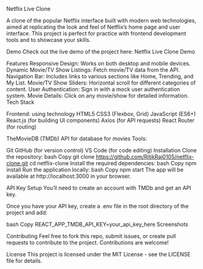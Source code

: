 Netflix Live Clone


  A clone of the popular Netflix interface built with modern web technologies, aimed at replicating the look and feel of Netflix’s home page and user interface. This project is perfect for practice with frontend development tools and to showcase your skills.

Demo
  Check out the live demo of the project here: Netflix Live Clone Demo

Features
 Responsive Design: Works on both desktop and mobile devices.
 Dynamic Movie/TV Show Listings: Fetch movie/TV data from the API.
 Navigation Bar: Includes links to various sections like Home, Trending, and My List.
 Movie/TV Show Sliders: Horizontal scroll for different categories of content.
 User Authentication: Sign in with a mock user authentication system.
 Movie Details: Click on any movie/show for detailed information.
 Tech Stack


Frontend:  using technology 
HTML5
CSS3 (Flexbox, Grid)
JavaScript (ES6+)
React.js (for building UI components)
Axios (for API requests)
React Router (for routing)

TheMovieDB (TMDb) API  for database for movies 
Tools:

Git
GitHub (for version control)
VS Code (for code editing)
Installation
Clone the repository:
bash
Copy
git clone https://github.com/RitikRaj0105/netflix-clone.git
cd netflix-clone
Install the required dependencies:
bash
Copy
npm install
Run the application locally:
bash
Copy
npm start
The app will be available at http://localhost:3000 in your browser.

API Key Setup
You’ll need to create an account with TMDb and get an API key.

Once you have your API key, create a .env file in the root directory of the project and add:

bash
Copy
REACT_APP_TMDB_API_KEY=your_api_key_here
Screenshots

Contributing
Feel free to fork this repo, submit issues, or create pull requests to contribute to the project. Contributions are welcome!

License
This project is licensed under the MIT License - see the LICENSE file for details.

